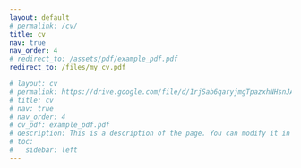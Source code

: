 ```yaml
---
layout: default
# permalink: /cv/
title: cv
nav: true
nav_order: 4
# redirect_to: /assets/pdf/example_pdf.pdf
redirect_to: /files/my_cv.pdf

# layout: cv
# permalink: https://drive.google.com/file/d/1rjSab6qaryjmgTpazxhNHsnJAdav7Kcr/view?usp=sharing
# title: cv
# nav: true
# nav_order: 4
# cv_pdf: example_pdf.pdf
# description: This is a description of the page. You can modify it in 'pages/_cv.md'. You can also change or remove the top pdf download button.
# toc:
#   sidebar: left
---
```

